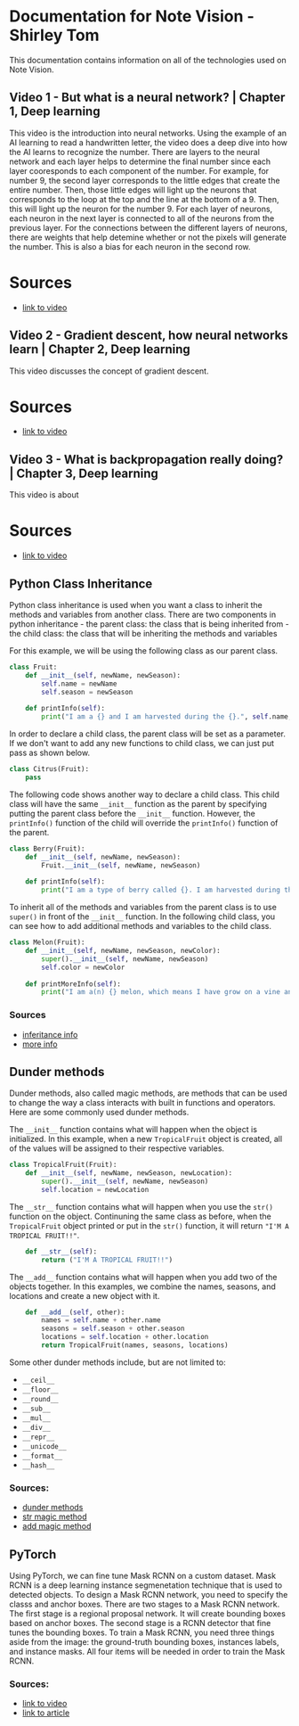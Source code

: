 # Documentation for Note Vision - Shirley Tom

This documentation contains information on all of the technologies used on Note Vision.

## Video 1 - But what is a neural network? | Chapter 1, Deep learning

This video is the introduction into neural networks. Using the example of an AI learning to read a handwritten letter, the video does a deep dive into how the AI learns to recognize the number. There are layers to the neural network and each layer helps to determine the final number since each layer cooresponds to each component of the number. For example, for number 9, the second layer corresponds to the little edges that create the entire number. Then, those little edges will light up the neurons that corresponds to the loop at the top and the line at the bottom of a 9. Then, this will light up the neuron for the number 9. For each layer of neurons, each neuron in the next layer is connected to all of the neurons from the previous layer. For the connections between the different layers of neurons, there are weights that help detemine whether or not the pixels will generate the number. This is also a bias for each neuron in the second row.

# Sources
- [link to video](https://www.youtube.com/watch?v=aircAruvnKk)

## Video 2 - Gradient descent, how neural networks learn | Chapter 2, Deep learning

This video discusses the concept of gradient descent. 

# Sources
- [link to video](https://www.youtube.com/watch?v=IHZwWFHWa-w)

## Video 3 - What is backpropagation really doing? | Chapter 3, Deep learning

This video is about 

# Sources
- [link to video](https://www.youtube.com/watch?v=Ilg3gGewQ5U)

## Python Class Inheritance

Python class inheritance is used when you want a class to inherit the methods and variables from another class. There are two components in python inheritance
	- the parent class: the class that is being inherited from
	- the child class: the class that will be inheriting the methods and variables

For this example, we will be using the following class as our parent class.
```py
class Fruit: 
	def __init__(self, newName, newSeason):
		self.name = newName
		self.season = newSeason
	
	def printInfo(self):
		print("I am a {} and I am harvested during the {}.", self.name, self.season)
```

In order to declare a child class, the parent class will be set as a parameter. If we don't want to add any new functions to child class, we can just put pass as shown below.
```py
class Citrus(Fruit): 
	pass
```

The following code shows another way to declare a child class. This child class will have the same `__init__` function as the parent by specifying putting the parent class before the `__init__` function. However, the `printInfo()` function of the child will override the `printInfo()` function of the parent.
```py
class Berry(Fruit): 
	def __init__(self, newName, newSeason):
		Fruit.__init__(self, newName, newSeason)
	
	def printInfo(self):
		print("I am a type of berry called {}. I am harvested during the {}.", self.name, self.season)
```

To inherit all of the methods and variables from the parent class is to use `super()` in front of the `__init__` function. In the following child class, you can see how to add additional methods and variables to the child class. 
```py
class Melon(Fruit): 
	def __init__(self, newName, newSeason, newColor):
		super().__init__(self, newName, newSeason)
		self.color = newColor
	
	def printMoreInfo(self):
		print("I am a(n) {} melon, which means I have grow on a vine and contain many seeds.", self.color)
```

### Sources
- [inferitance info](https://www.w3schools.com/python/python_inheritance.asp)
- [more info](https://www.geeksforgeeks.org/inheritance-in-python/)

## Dunder methods

Dunder methods, also called magic methods, are methods that can be used to change the way a class interacts with built in functions and operators. Here are some commonly used dunder methods.

The `__init__` function contains what will happen when the object is initialized. In this example, when a new `TropicalFruit` object is created, all of the values will be assigned to their respective variables.
```py
class TropicalFruit(Fruit): 
	def __init__(self, newName, newSeason, newLocation):
		super().__init__(self, newName, newSeason)
		self.location = newLocation
```

The `__str__` function contains what will happen when you use the `str()` function on the object. Continuning the same class as before, when the `TropicalFruit` object printed or put in the `str()` function, it will return `"I'M A TROPICAL FRUIT!!"`.
```py
	def __str__(self):
		return ("I'M A TROPICAL FRUIT!!")
```

The `__add__` function contains what will happen when you add two of the objects together. In this examples, we combine the names, seasons, and locations and create a new object with it. 
```py
	def __add__(self, other):
		names = self.name + other.name
		seasons = self.season + other.season
		locations = self.location + other.location
		return TropicalFruit(names, seasons, locations)
```

Some other dunder methods include, but are not limited to:
- `__ceil__`
- `__floor__`
- `__round__`
- `__sub__`
- `__mul__`
- `__div__`
- `__repr__`
- `__unicode__`
- `__format__`
- `__hash__`

### Sources:
- [dunder methods](https://www.geeksforgeeks.org/dunder-magic-methods-python/)
- [str magic method](https://www.scaler.com/topics/python-str/)
- [add magic method](https://www.geeksforgeeks.org/python-__add__-magic-method/)

## PyTorch

Using PyTorch, we can fine tune Mask RCNN on a custom dataset. Mask RCNN is a deep learning instance segmenetation technique that is used to detected objects. To design a Mask RCNN network, you need to specify the classs and anchor boxes. There are two stages to a Mask RCNN network. The first stage is a regional proposal network. It will create bounding boxes based on anchor boxes. The second stage is a RCNN detector that fine tunes the bounding boxes. To train a Mask RCNN, you need three things aside from the image: the ground-truth bounding boxes, instances labels, and instance masks. All four items will be needed in order to train the Mask RCNN. 

### Sources:
- [link to video](https://www.youtube.com/watch?v=vV9L71hK-RE)
- [link to article](https://www.mathworks.com/help/vision/ug/getting-started-with-mask-r-cnn-for-instance-segmentation.html)